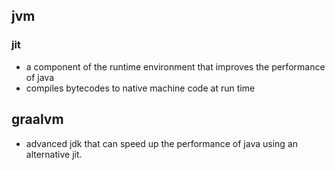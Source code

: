 ## jvm
### jit
- a component of the runtime environment that improves the performance of java
- compiles bytecodes to native machine code at run time
## graalvm
- advanced jdk that can speed up the performance of java using an alternative jit.

